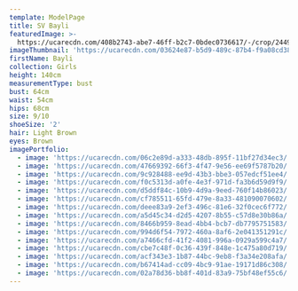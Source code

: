 ```yaml
---
template: ModelPage
title: SV Bayli
featuredImage: >-
  https://ucarecdn.com/408b2743-abe7-46ff-b2c7-0bdec0736617/-/crop/2449x1265/0,121/-/preview/
imageThumbnail: 'https://ucarecdn.com/03624e87-b5d9-489c-87b4-f9a08cd380c9/-/preview/'
firstName: Bayli
collection: Girls
height: 140cm
measurementType: bust
bust: 64cm
waist: 54cm
hips: 68cm
size: 9/10
shoeSize: '2'
hair: Light Brown
eyes: Brown
imagePortfolio:
  - image: 'https://ucarecdn.com/06c2e89d-a333-48db-895f-11bf27d34ec3/'
  - image: 'https://ucarecdn.com/47669392-66f3-4f47-9e56-ee69f5787b20/'
  - image: 'https://ucarecdn.com/9c928488-ee9d-43b3-bbe3-057edcf51ee4/'
  - image: 'https://ucarecdn.com/f0c5313d-a0fe-4e3f-971d-fa3b6d59d9f9/'
  - image: 'https://ucarecdn.com/d5ddf84c-10b9-4d9a-9eed-760f14b86023/'
  - image: 'https://ucarecdn.com/cf785511-65fd-479e-8a33-481090070602/'
  - image: 'https://ucarecdn.com/deee83a9-2ef3-496c-81e6-32f0cec6f772/'
  - image: 'https://ucarecdn.com/a5d45c34-d2d5-4207-8b55-c57d8e30b86a/'
  - image: 'https://ucarecdn.com/8466b959-8ead-4bb4-bcb7-db7795751583/'
  - image: 'https://ucarecdn.com/994d6f54-7972-460a-8af6-2e041351291c/'
  - image: 'https://ucarecdn.com/a7466cfd-41f2-4081-996a-0929a599c4a7/'
  - image: 'https://ucarecdn.com/cbe7c48f-0c36-439f-848e-1c475a80d719/'
  - image: 'https://ucarecdn.com/acf343e3-1b87-44bc-9eb8-f3a34e208afa/'
  - image: 'https://ucarecdn.com/b67414ad-cc09-4bc9-91ae-19171d86c308/'
  - image: 'https://ucarecdn.com/02a78d36-bb8f-401d-83a9-75bf48ef55c6/'
---
```


